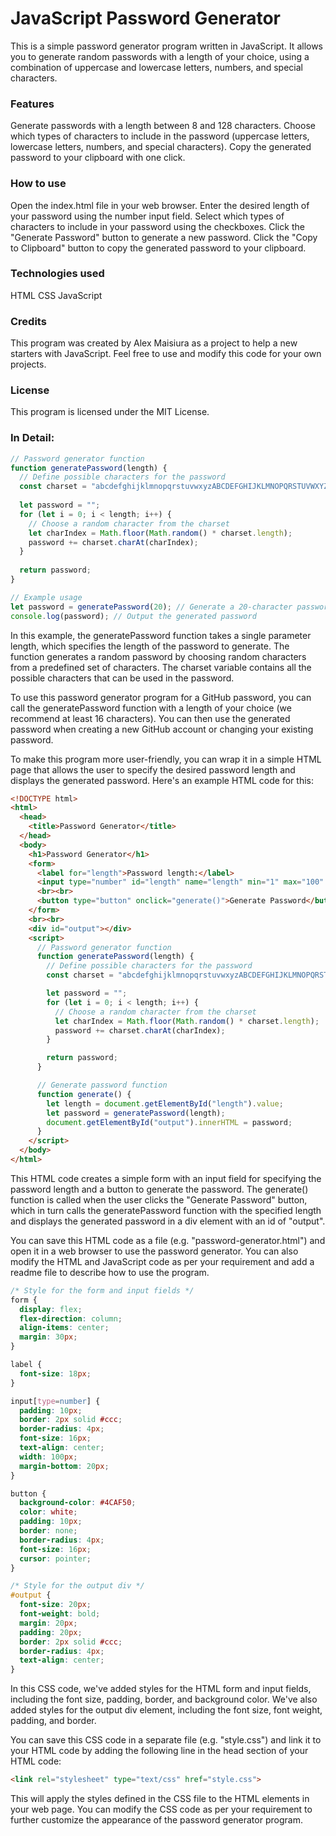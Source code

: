 # JavaScript Password Generator

This is a simple password generator program written in JavaScript. It allows you to generate random passwords with a length of your choice, using a combination of uppercase and lowercase letters, numbers, and special characters.

### Features
Generate passwords with a length between 8 and 128 characters.
Choose which types of characters to include in the password (uppercase letters, lowercase letters, numbers, and special characters).
Copy the generated password to your clipboard with one click.

### How to use
Open the index.html file in your web browser.
Enter the desired length of your password using the number input field.
Select which types of characters to include in your password using the checkboxes.
Click the "Generate Password" button to generate a new password.
Click the "Copy to Clipboard" button to copy the generated password to your clipboard.

### Technologies used
HTML
CSS
JavaScript

### Credits
This program was created by Alex Maisiura as a project to help a new starters with JavaScript. Feel free to use and modify this code for your own projects.

### License
This program is licensed under the MIT License.

### In Detail:
```js
// Password generator function
function generatePassword(length) {
  // Define possible characters for the password
  const charset = "abcdefghijklmnopqrstuvwxyzABCDEFGHIJKLMNOPQRSTUVWXYZ0123456789!@#$%^&*()_+~`|}{[]:;?><,./-=";
  
  let password = "";
  for (let i = 0; i < length; i++) {
    // Choose a random character from the charset
    let charIndex = Math.floor(Math.random() * charset.length);
    password += charset.charAt(charIndex);
  }
  
  return password;
}

// Example usage
let password = generatePassword(20); // Generate a 20-character password
console.log(password); // Output the generated password
```
In this example, the generatePassword function takes a single parameter length, which specifies the length of the password to generate. The function generates a random password by choosing random characters from a predefined set of characters. The charset variable contains all the possible characters that can be used in the password.

To use this password generator program for a GitHub password, you can call the generatePassword function with a length of your choice (we recommend at least 16 characters). You can then use the generated password when creating a new GitHub account or changing your existing password.

To make this program more user-friendly, you can wrap it in a simple HTML page that allows the user to specify the desired password length and displays the generated password. Here's an example HTML code for this:

```html
<!DOCTYPE html>
<html>
  <head>
    <title>Password Generator</title>
  </head>
  <body>
    <h1>Password Generator</h1>
    <form>
      <label for="length">Password length:</label>
      <input type="number" id="length" name="length" min="1" max="100" value="16">
      <br><br>
      <button type="button" onclick="generate()">Generate Password</button>
    </form>
    <br><br>
    <div id="output"></div>
    <script>
      // Password generator function
      function generatePassword(length) {
        // Define possible characters for the password
        const charset = "abcdefghijklmnopqrstuvwxyzABCDEFGHIJKLMNOPQRSTUVWXYZ0123456789!@#$%^&*()_+~`|}{[]:;?><,./-=";

        let password = "";
        for (let i = 0; i < length; i++) {
          // Choose a random character from the charset
          let charIndex = Math.floor(Math.random() * charset.length);
          password += charset.charAt(charIndex);
        }

        return password;
      }

      // Generate password function
      function generate() {
        let length = document.getElementById("length").value;
        let password = generatePassword(length);
        document.getElementById("output").innerHTML = password;
      }
    </script>
  </body>
</html>
```
This HTML code creates a simple form with an input field for specifying the password length and a button to generate the password. The generate() function is called when the user clicks the "Generate Password" button, which in turn calls the generatePassword function with the specified length and displays the generated password in a div element with an id of "output".

You can save this HTML code as a file (e.g. "password-generator.html") and open it in a web browser to use the password generator. You can also modify the HTML and JavaScript code as per your requirement and add a readme file to describe how to use the program.

```css
/* Style for the form and input fields */
form {
  display: flex;
  flex-direction: column;
  align-items: center;
  margin: 30px;
}

label {
  font-size: 18px;
}

input[type=number] {
  padding: 10px;
  border: 2px solid #ccc;
  border-radius: 4px;
  font-size: 16px;
  text-align: center;
  width: 100px;
  margin-bottom: 20px;
}

button {
  background-color: #4CAF50;
  color: white;
  padding: 10px;
  border: none;
  border-radius: 4px;
  font-size: 16px;
  cursor: pointer;
}

/* Style for the output div */
#output {
  font-size: 20px;
  font-weight: bold;
  margin: 20px;
  padding: 20px;
  border: 2px solid #ccc;
  border-radius: 4px;
  text-align: center;
}

```
In this CSS code, we've added styles for the HTML form and input fields, including the font size, padding, border, and background color. We've also added styles for the output div element, including the font size, font weight, padding, and border.

You can save this CSS code in a separate file (e.g. "style.css") and link it to your HTML code by adding the following line in the head section of your HTML code:

```html
<link rel="stylesheet" type="text/css" href="style.css">
```
This will apply the styles defined in the CSS file to the HTML elements in your web page. You can modify the CSS code as per your requirement to further customize the appearance of the password generator program.
